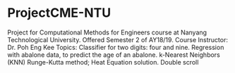 # ProjectCME-NTU
Project for Computational Methods for Engineers course at Nanyang Technological University. Offered Semester 2 of AY18/19.  Course Instructor: Dr. Poh Eng Kee
Topics: Classifier for two digits: four and nine.
Regression with abalone data, to predict the age of an abalone.
k-Nearest Neighbors (KNN)
Runge-Kutta method; Heat Equation solution.
Double scroll
